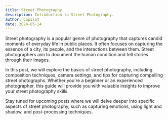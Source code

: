 ```yaml
---
title: Street Photography
description: Introduction to Street Photography.
author: Copilot
date: 2024-05-14
---
```


Street photography is a popular genre of photography that captures candid moments of everyday life in public places. It often focuses on capturing the essence of a city, its people, and the interactions between them. Street photographers aim to document the human condition and tell stories through their images.

In this post, we will explore the basics of street photography, including composition techniques, camera settings, and tips for capturing compelling street photographs. Whether you're a beginner or an experienced photographer, this guide will provide you with valuable insights to improve your street photography skills.

Stay tuned for upcoming posts where we will delve deeper into specific aspects of street photography, such as capturing emotions, using light and shadow, and post-processing techniques.